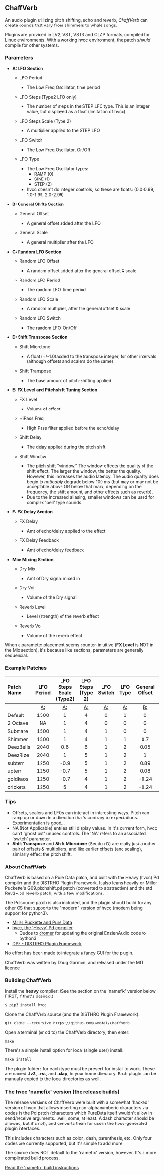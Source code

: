 ## ChaffVerb

An audio plugin utilizing pitch shifting, echo and reverb, *ChaffVerb* can create sounds that vary from shimmers to whale songs.

Plugins are provided in LV2, VST, VST3 and CLAP formats, compiled for Linux environments. With a working hvcc environment, the patch *should* compile for other systems.

### Parameters

  * **A: LFO Section**

     * LFO Period
        * The Low Freq Oscillator, time period


     * LFO Steps (Type2 LFO only)
        * The number of steps in the STEP LFO type. This is an integer value, but displayed as a float (limitation of hvcc).


     * LFO Steps Scale (Type 2)
        * A multiplier applied to the STEP LFO


     * LFO Switch
        * The Low Freq Oscillator, On/Off


     * LFO Type
        * The Low Freq Oscillator types: 
            * RAMP (0)
            * SINE (1)
            * STEP (2)
        * hvcc doesn't do integer controls, so these are floats: (0.0-0.99, 1.0-1.99, 2.0-2.99)

  * **B: General Shifts Section**

       * General Offset
          * A general offset added after the LFO
    
    
       * General Scale
          * A general multiplier after the LFO

  * **C: Random LFO Section**

       * Random LFO Offset
          * A random offset added after the general offset & scale
    
    
       * Random LFO Period
          * The random LFO, time period
    
    
       * Random LFO Scale
          * A random multiplier, after the general offset & scale
    
    
       * Random LFO Switch
          * The random LFO, On/Off

  * **D: Shift Transpose Section**
       * Shift Microtone
          * A float (+/-1.0)added to the transpose integer, for other intervals (although offsets and scalers do the same)
    
    
       * Shift Transpose
          * The base amount of pitch-shifting applied

  * **E: FX Level and Pitchshift Tuning Section**

       * FX Level
          * Volume of effect
    
    
       * HiPass Freq
          * High Pass filter applied before the echo/delay
    
    
       * Shift Delay
          * The delay applied during the pitch shift
    
    
       * Shift Window
          * The pitch shift "window." The window effects the quality of the shift effect. The larger the window, the better the quality. However, this increases the audio latency. The audio quality does begin to *noticably* degrade below 100 ms (but may or may not be acceptable above OR below that mark, depending on the frequency, the shift amount, and other effects such as reverb).
          * Due to the increased aliasing, smaller windows can be used for complex 'bell' type sounds.
    
  * **F: FX Delay Section**

       * FX Delay
          * Amt of echo/delay applied to the effect
    
    
       * FX Delay Feedback
          * Amt of echo/delay feedback

  * **Mix: Mixing Section**

       * Dry Mix
          * Amt of Dry signal mixed in
    
    
       * Dry Vol
          * Volume of the Dry signal
    
    
       * Reverb Level
          * Level (strength) of the reverb effect
    
    
       * Reverb Vol
          * Volume of the reverb effect

When a parameter placement seems counter-intuitive (**FX Level** is NOT in the Mix section), it's because like sections, parameters are generally sequencial.


### Example Patches

| Patch <br />Name  |  LFO <br />Period  |  LFO <br />Steps <br />Scale <br />(Type2)  |  LFO <br />Steps <br />(Type 2)  |  LFO <br />Switch  |  LFO <br />Type  |  General <br />Offset  |  General <br />Scale  |  Random <br />LFO <br />Offset  |  Random <br />LFO <br />Period  |  Random <br />LFO <br />Scale  |  Random <br />LFO <br />Switch  |  Shift <br />Microtone    |  Shift <br />Transpose    |  FX <br />Level  |  HiPass <br />Freq  |  Shift <br />Delay  |  Shift <br />Window  |  FX <br />Delay  |  FX <br />Delay <br />Feedback  |  Dry <br />Mix  |  Dry <br />Vol  |  Reverb <br />Level  |  Reverb <br />Vol  |
|:--------------|:-------------:|:--------------:|:--------------:|:---------------:|:--------------:|:------------------:|:-----------------:|:---------------:|:---------------:|:--------------:|:------------:|:-----------------:|:-----------------:|:----------------:|:-----------------:|:----------------:|:---------------:|:-----------------:|:-------------------:|:-------------------:|:----------------:|:--------------:|:--------------:|
|                 |  <u>A:</u>   |  <u>A:</u>          |  <u>A:</u>     |  <u>A:</u>   |  <u>A:</u> |  <u>B:</u>       |  <u>B:</u>      |  <u>C:</u>          |  <u>C:</u>          |  <u>C:</u>         |  <u>C:</u>   |  <u>D: </u>     |  <u>D</u>        |  <u>E:</u> |  <u>E:</u>    |  <u>E:</u>    |  <u>E:</u>     |  <u>F:</u> |  <u>F:</u>      |  <u>Mix:</u> |  <u>Mix:</u>  |  <u>Mix:</u>    |  <u>Mix:</u>   |
| Default         |  1500        |  1                  |  4             |  0           |  1         |  0               |  1              |  NA                 |  NA                 |  NA                |  0           |  0              |  16              |  0.7       |  2200         |  0            |  1000          |  500       |  0.65           |  0.45        |  0.1          |  0.75          |  0.55          |
| 2 Octave        |  NA          |  1                  |  4             |  0           |  0         |  0               |  1              |  NA                 |  NA                 |  NA                |  0           |  0              |  24              |  0.7       |  2200         |  0            |  1400          |  500       |  0.3            |  0.45        |  0.1          |  0.75          |  0.55          |
| Submare         |  1500        |  1                  |  4             |  1           |  0         |  0               |  -2             |  NA                 |  NA                 |  NA                |  0           |  0              |  -5              |  0.7       |  100          |  0            |  1400          |  500       |  0.9            |  0.45        |  0.1          |  0.5           |  0.3           |
| Shimmer         |  1500        |  1                  |  4             |  1           |  1         |  0.7             |  0.25           |  NA                 |  NA                 |  NA                |  0           |  0              |  36              |  0.7       |  1500         |  0            |  3100          |  500       |  0.65           |  0.45        |  0.1          |  0.92          |  0.25          |
| DeezBells       |  2040        |  0.6                |  6             |  1           |  2         |  0.05            |  -2             |  NA                 |  NA                 |  NA                |  0           |  0              |  36              |  0.6       |  900          |  0            |  330           |  675       |  0.75           |  0.45        |  0.1          |  0.85          |  0.3           |
| DeezRize        |  2040        |  1                  |  5             |  1           |  2         |  1               |  1.2            |  NA                 |  NA                 |  NA                |  0           |  0              |  12              |  0.7       |  500          |  0            |  3100          |  500       |  0.75           |  0.45        |  0.1          |  0.8           |  0.25          |
| subterr         |  1250        |  -0.9               |   5            |  1           |  2         |  0.89            |  0.4            |  1.4                |  495                |  -1.9              |  1           |  0              |  5               |  0.7       |  600          |  90           |  2000          |  500       |  0.85           |  0.45        |  0.1          |  0.85          |  0.35          |
| upterr          |  1250        |  -0.7               |  5             |  1           |  2         |  0.08            |  -1.96          |  -0.88              |  365                |  -1.2              |  1           |  0              |  5               |  0.6       |  800          |  130          |  475           |  670       |  0.75           |  0.45        |  0.1          |  0.85          |  0.27          |
| goldkaos        |  1250        |  -0.7               |  4             |  1           |  2         |  -0.24           |  5.9            |  1.7                |  240                |  -1.6              |  1           |  0              |  24              |  0.6       |  700          |  400          |  2200          |  700       |  0.87           |  0.33        |  0.05         |  0.58          |  0.45          |
| crickets        |  1250        |  5                  |  4             |  1           |  2         |  -0.24           |  5.95           |  1.7                |  240                |  2.8               |  1           |   0             |  -36             |  0.6       |  1600         |  270          |  2200          |  900       |  0.88           |  0.33        |  0.06         |  0.58          |  0.44          |

### Tips

  * Offsets, scalers and LFOs can interact in interesting ways. Pitch can ramp up or down in a direction that's contrary to expectations. Experimentation is good...
  * NA (Not Applicable) entries still display values. In it's current form, hvcc can't 'ghost out' unused controls. The 'NA' refers to an associated 'switch' parameter.
  * **Shift Transpose** and **Shift Microtone** (Section D) are really just another pair of offsets & multipliers, and like earlier offsets (and scaling), similarly effect the pitch shift.

### About ChaffVerb

ChaffVerb is based on a Pure Data patch, and built with the Heavy (hvcc) Pd compiler and the DISTRHO Plugin Framework. It also leans heavily on Miller Puckette's G09.pitchshift.pd patch (converted to abstraction) and the std Rev2~.pd reverb patch, with a few modifications.

The Pd source patch is also included, and the plugin should build for any other OS that supports the "modern" version of hvcc (modern being support for python3).

   * [Miller Puckette and Pure Data](http://msp.ucsd.edu/index.htm)
   * [hvcc, the 'Heavy' Pd compiler](https://github.com/Wasted-Audio/hvcc)
      * Qudos to [dromer](https://github.com/dromer) for updating the original EnzienAudio code to python3
   * [DPF - DISTRHO Plugin Framework](https://distrho.github.io/DPF/index.html)

No effort has been made to integrate a fancy GUI for the plugin.

ChaffVerb was written by Doug Garmon, and released under the MIT licence.

### Building ChaffVerb

Install the **heavy** compiler: (See the section on the 'namefix' version below FIRST, if that's desired.)
```
$ pip3 install hvcc
```
Clone the ChaffVerb source (and the DISTHRO Plugin Framework):

```
git clone --recursive https://github.com/GModal/ChaffVerb
```

Open a terminal (or cd to) the ChaffVerb directory, then enter:

`make`

There's a simple install option for local (single user) install:

`make install`

The plugin folders for each type must be present for install to work. These are named **.lv2**, **.vst**, and **.clap**, in your home directory. Each plugin can be manually copied to the local directories as well.

### The hvcc 'namefix' version (the release builds)

The release versions of ChaffVerb were built with a somewhat 'hacked' version of hvcc that allows inserting non-alphanumberic characters via codes in the Pd patch (characters which PureData itself wouldn't allow in send/receive arguments...well, some, at least. A dash character should be allowed, but it's not), and converts them for use in the hvcc-generated plugin interfaces.

This includes characters such as colon, dash, parenthesis, etc. Only four codes are currently supported, but it's simple to add more.

The source does NOT default to the 'namefix' version, however. It's a more complicated build process.

[Read the 'namefix' build instructions](hvcc_namefix.md)